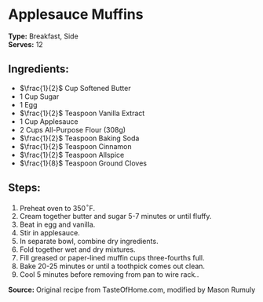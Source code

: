 # Applesauce Muffins

**Type:** Breakfast, Side\
**Serves:** 12

## Ingredients:
- $\frac{1}{2}$ Cup Softened Butter
- 1 Cup Sugar
- 1 Egg
- $\frac{1}{2}$ Teaspoon Vanilla Extract
- 1 Cup Applesauce
- 2 Cups All-Purpose Flour (308g)
- $\frac{1}{2}$ Teaspoon Baking Soda
- $\frac{1}{2}$ Teaspoon Cinnamon
- $\frac{1}{2}$ Teaspoon Allspice
- $\frac{1}{8}$ Teaspoon Ground Cloves

## Steps:
1. Preheat oven to 350$^\circ$F.
2. Cream together butter and sugar 5-7 minutes or until fluffy.
3. Beat in egg and vanilla.
4. Stir in applesauce.
5. In separate bowl, combine dry ingredients.
6. Fold together wet and dry mixtures.
7. Fill greased or paper-lined muffin cups three-fourths full.
8. Bake 20-25 minutes or until a toothpick comes out clean.
9. Cool 5 minutes before removing from pan to wire rack..

**Source:** Original recipe from TasteOfHome.com, modified by Mason Rumuly
